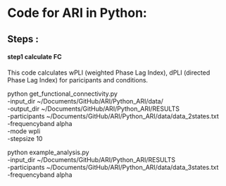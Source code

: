 # Code for ARI in Python:

## Steps :

#### step1 calculate FC
This code calculates wPLI (weighted Phase Lag Index), dPLI (directed Phase Lag Index) for paricipants and conditions.

python get_functional_connectivity.py \
    -input_dir ~/Documents/GitHub/ARI/Python_ARI/data/ \
    -output_dir ~/Documents/GitHub/ARI/Python_ARI/RESULTS \
    -participants ~/Documents/GitHub/ARI/Python_ARI/data/data_2states.txt \
    -frequencyband alpha \
    -mode wpli \
    -stepsize 10

python example_analysis.py \
    -input_dir ~/Documents/GitHub/ARI/Python_ARI/RESULTS \
    -participants ~/Documents/GitHub/ARI/Python_ARI/data/data_3states.txt \
    -frequencyband alpha
